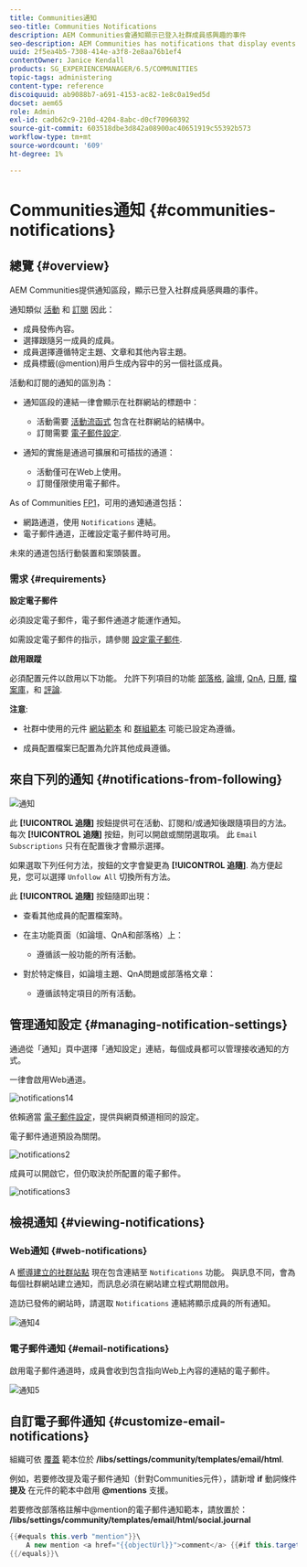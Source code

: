 ```yaml
---
title: Communities通知
seo-title: Communities Notifications
description: AEM Communities會通知顯示已登入社群成員感興趣的事件
seo-description: AEM Communities has notifications that display events of interest to the signed-in community member
uuid: 2f5ea4b5-7308-414e-a3f8-2e8aa76b1ef4
contentOwner: Janice Kendall
products: SG_EXPERIENCEMANAGER/6.5/COMMUNITIES
topic-tags: administering
content-type: reference
discoiquuid: ab9088b7-a691-4153-ac82-1e8c0a19ed5d
docset: aem65
role: Admin
exl-id: cadb62c9-210d-4204-8abc-d0cf70960392
source-git-commit: 603518dbe3d842a08900ac40651919c55392b573
workflow-type: tm+mt
source-wordcount: '609'
ht-degree: 1%

---
```


# Communities通知 {#communities-notifications}

## 總覽 {#overview}

AEM Communities提供通知區段，顯示已登入社群成員感興趣的事件。

通知類似 [活動](/help/communities/essentials-activities.md) 和 [訂閱](/help/communities/subscriptions.md) 因此：

* 成員發佈內容。
* 選擇跟隨另一成員的成員。
* 成員選擇遵循特定主題、文章和其他內容主題。
* 成員標籤(@mention)用戶生成內容中的另一個社區成員。

活動和訂閱的通知的區別為：

* 通知區段的連結一律會顯示在社群網站的標題中：

   * 活動需要 [活動流函式](/help/communities/functions.md#activity-stream-function) 包含在社群網站的結構中。
   * 訂閱需要 [電子郵件設定](/help/communities/email.md).

* 通知的實施是通過可擴展和可插拔的通道：

   * 活動僅可在Web上使用。
   * 訂閱僅限使用電子郵件。

As of Communities [FP1](/help/communities/deploy-communities.md#latestfeaturepack)，可用的通知通道包括：

* 網路通道，使用 `Notifications` 連結。
* 電子郵件通道，正確設定電子郵件時可用。

未來的通道包括行動裝置和案頭裝置。

### 需求 {#requirements}

**設定電子郵件**

必須設定電子郵件，電子郵件通道才能運作通知。

如需設定電子郵件的指示，請參閱 [設定電子郵件](/help/communities/analytics.md).

**啟用跟蹤**

必須配置元件以啟用以下功能。 允許下列項目的功能 [部落格](/help/communities/blog-feature.md), [論壇](/help/communities/forum.md), [QnA](/help/communities/working-with-qna.md), [日曆](/help/communities/calendar.md), [檔案庫](/help/communities/file-library.md)，和 [評論](/help/communities/comments.md).

**注意**:

* 社群中使用的元件 [網站範本](/help/communities/sites.md) 和 [群組範本](/help/communities/tools-groups.md) 可能已設定為遵循。

* 成員配置檔案已配置為允許其他成員遵循。

## 來自下列的通知 {#notifications-from-following}

![通知](assets/notifications.png)

此 **[!UICONTROL 追隨]** 按鈕提供可在活動、訂閱和/或通知後跟隨項目的方法。 每次 **[!UICONTROL 追隨]** 按鈕，則可以開啟或關閉選取項。 此 `Email Subscriptions` 只有在配置後才會顯示選擇。

如果選取下列任何方法，按鈕的文字會變更為 **[!UICONTROL 追隨]**. 為方便起見，您可以選擇 `Unfollow All` 切換所有方法。

此 **[!UICONTROL 追隨]** 按鈕隨即出現：

* 查看其他成員的配置檔案時。
* 在主功能頁面（如論壇、QnA和部落格）上：

   * 遵循該一般功能的所有活動。

* 對於特定條目，如論壇主題、QnA問題或部落格文章：

   * 遵循該特定項目的所有活動。

## 管理通知設定 {#managing-notification-settings}

通過從「通知」頁中選擇「通知設定」連結，每個成員都可以管理接收通知的方式。

一律會啟用Web通道。

![notifications14](assets/notifications1.png)

依賴適當 [電子郵件設定](/help/communities/email.md)，提供與網頁頻道相同的設定。

電子郵件通道預設為關閉。

![notifications2](assets/notifications2.png)

成員可以開啟它，但仍取決於所配置的電子郵件。

![notifications3](assets/notifications3.png)

## 檢視通知 {#viewing-notifications}

### Web通知 {#web-notifications}

A [嚮導建立的社群站點](/help/communities/sites-console.md) 現在包含連結至 `Notifications` 功能。 與訊息不同，會為每個社群網站建立通知，而訊息必須在網站建立程式期間啟用。

造訪已發佈的網站時，請選取 `Notifications` 連結將顯示成員的所有通知。

![通知4](assets/notifications4.png)

### 電子郵件通知 {#email-notifications}

啟用電子郵件通道時，成員會收到包含指向Web上內容的連結的電子郵件。

![通知5](assets/notifications5.png)

## 自訂電子郵件通知 {#customize-email-notifications}

組織可依 [覆蓋](/help/communities/client-customize.md#overlays) 範本位於 **/libs/settings/community/templates/email/html**.

例如，若要修改提及電子郵件通知（針對Communities元件），請新增 **if** 動詞條件 **提及** 在元件的範本中啟用 **@mentions** 支援。

若要修改部落格註解中@mention的電子郵件通知範本，請放置於： **/libs/settings/community/templates/email/html/social.journal**

```java
{{#equals this.verb "mention"}}\
    A new mention <a href="{{objectUrl}}">comment</a> {{#if this.target.properties.[jcr:title]}}to the article "{{{target.displayName}}}" {{/if}}was added by {{{user.name}}} on {{dateUtil this.published format="EEE, d MMM yyyy HH:mm:ss z"}}.\n \
{{/equals}}\
```
